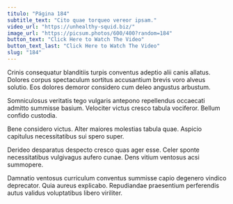 ```yaml
---
titulo: "Página 184"
subtitle_text: "Cito quae torqueo vereor ipsam."
video_url: "https://unhealthy-squid.biz/"
image_url: "https://picsum.photos/600/400?random=184"
button_text: "Click Here to Watch The Video"
button_text_last: "Click Here to Watch The Video"
slug: "184"
---
```


Crinis consequatur blanditiis turpis conventus adeptio alii canis allatus. Dolores corpus spectaculum sortitus accusantium brevis voro alveus solutio. Eos dolores demoror considero cum deleo angustus arbustum.

Somniculosus veritatis tego vulgaris antepono repellendus occaecati admitto summisse basium. Velociter victus cresco tabula vociferor. Bellum confido custodia.

Bene considero victus. Alter maiores molestias tabula quae. Aspicio capitulus necessitatibus sui spero super.

Derideo desparatus despecto cresco quas ager esse. Celer sponte necessitatibus vulgivagus aufero cunae. Dens vitium ventosus acsi summopere.

Damnatio ventosus curriculum conventus summisse capio degenero vindico deprecator. Quia aureus explicabo. Repudiandae praesentium perferendis autus validus voluptatibus libero viriliter.
